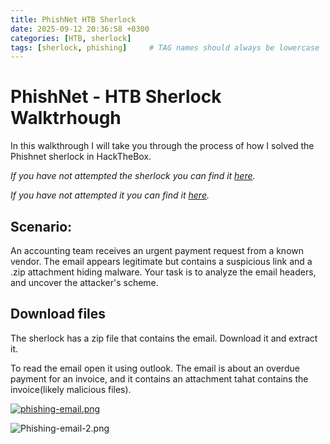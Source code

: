 ```yaml
---
title: PhishNet HTB Sherlock
date: 2025-09-12 20:36:58 +0300
categories: [HTB, sherlock]
tags: [sherlock, phishing]     # TAG names should always be lowercase
---
```


# PhishNet - HTB Sherlock Walktrhough
In this walkthrough I will take you through the process of how I solved the Phishnet sherlock in HackTheBox.  

*If you have not attempted the sherlock you can find it [here](https://app.hackthebox.com/sherlocks/PhishNet).*

*If you have not attempted it you can find it [here](https://app.hackthebox.com/sherlocks/PhishNet).*

## Scenario:
An accounting team receives an urgent payment request from a known vendor. The email appears legitimate but contains a suspicious link and a .zip attachment hiding malware. Your task is to analyze the email headers, and uncover the attacker's scheme.

## Download files
The sherlock has a zip file that contains the email. Download it and extract it.

To read the email open it using outlook. The email is about an overdue payment for an invoice, and it contains an attachment tahat contains the invoice(likely malicious files). 

[![phishing-email.png](https://i.postimg.cc/5Np0K2n1/phishing-email.png)](https://postimg.cc/qzh4z0PZ)

![Phishing-email-2.png](ray1e.github.io/assets/phishing-email.png)


